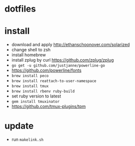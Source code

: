# dotfiles

# install

* download and apply http://ethanschoonover.com/solarized
* change shell to zsh
* install homebrew
* install zplug by curl https://github.com/zplug/zplug
* `go get -u github.com/justjanne/powerline-go`
* https://github.com/powerline/fonts
* `brew install peco`
* `brew install reattach-to-user-namespace`
* `brew install tmux`
* `brew install rbenv ruby-build`
* set ruby version to latest
* `gem install tmuxinator`
* https://github.com/tmux-plugins/tpm

# update

* run `makelink.sh`

